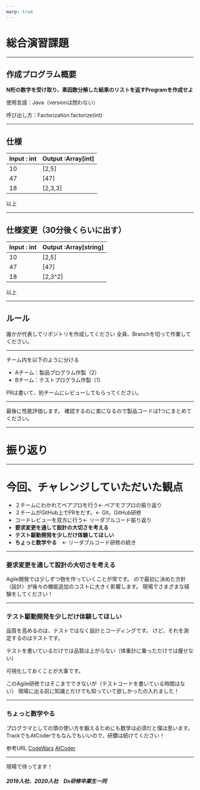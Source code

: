 ```yaml
---
marp: true
---
```



# 総合演習課題


---
## 作成プログラム概要
**N桁の数字を受け取り、素因数分解した結果のリストを返すProgramを作成せよ**

使用言語：Java（versionは問わない）

呼び出し方：Factorization.factorize(int)

----------

## 仕様
| Input : int                  | Output :Array[int]             | 
| ------------------------ | -------------------- | 
| 10|[2,5] | 
| 47|[47] |
| 18|[2,3,3] |  

以上

----------

## 仕様変更（30分後くらいに出す）
| Input : int            | Output :Array[string]     | 
| ------------------------ | -------------------- | 
| 10|[2,5] | 
| 47|[47] |
| 18|[2,3^2] |  

以上

----
## ルール
誰かが代表してリポジトリを作成してください
全員、Branchを切って作業してください。
****
チーム内を以下のように分ける
- Aチーム：製品プログラム作製（2）
- Bチーム：テストプログラム作製（1）

PRは書いて、別チームにレビューしてもらってください。


---

最後に性能評価します。
確認するのに楽になるので製品コードは1つにまとめてください。


----

#  振り返り

---
# 今回、チャレンジしていただいた観点

- ２チームにわかれてペアプロを行う← ペアモブプロの振り返り
- ２チームがGitHub上でPRをだす。← Git，GitHub研修
- コードレビューを双方に行う← リーダブルコード振り返り
- **要求変更を通して設計の大切さを考える**
- **テスト駆動開発を少しだけ体験してほしい**
- **ちょっと数学やる**　← リーダブルコード研修の続き

---
### 要求変更を通して設計の大切さを考える
Agile開発では少しずつ物を作っていくことが常です。
ので最初に決めた方針（設計）が後々の機能追加のコストに大きく影響します。
現場でさまざまな経験をしてください！



---
### テスト駆動開発を少しだけ体験してほしい

品質を高めるのは、テストではなく設計とコーディングです。
けど、それを測定するのはテストです。

テストを書いているだけでは品質は上がらない（体重計に乗っただけでは痩せない）

可視化しておくことが大事です。

このAgile研修ではそこまでできないが（テストコードを書いている時間はない）
現場に出る前に知識とだけでも知っていて欲しかったの入れました！


---

### ちょっと数学やる

プログラマとしての頭の使い方を鍛えるためにも数学は必須だと僕は思います。
TrackでもAtCoderでもなんでもいいので、研鑽は続けてください！

参考URL
[CodeWars](https://www.codewars.com/)
[AtCoder](https://atcoder.jp/?lang=ja)

---


現場で待ってます！


##### 2019入社、2020入社　Dx研修卒業生一同

